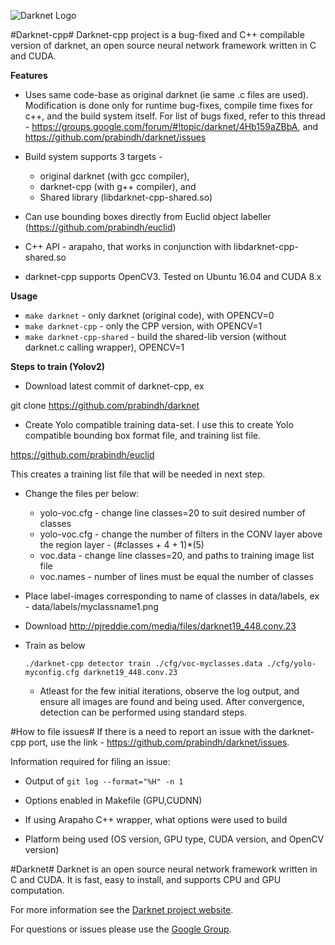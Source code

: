 ![Darknet Logo](http://pjreddie.com/media/files/darknet-black-small.png)

#Darknet-cpp#
Darknet-cpp project is a bug-fixed and C++ compilable version of darknet, an open source neural network framework written in C and CUDA.

**Features**

* Uses same code-base as original darknet (ie same .c files are used). Modification is done only for runtime bug-fixes, compile time fixes for c++, and the build system itself. For list of bugs fixed, refer to this thread - https://groups.google.com/forum/#!topic/darknet/4Hb159aZBbA, and https://github.com/prabindh/darknet/issues

* Build system supports 3 targets - 
  * original darknet (with gcc compiler), 
  * darknet-cpp (with g++ compiler), and 
  * Shared library (libdarknet-cpp-shared.so)

* Can use bounding boxes directly from Euclid object labeller (https://github.com/prabindh/euclid)

* C++ API - arapaho, that works in conjunction with libdarknet-cpp-shared.so

* darknet-cpp supports OpenCV3. Tested on Ubuntu 16.04 and CUDA 8.x

**Usage**

 * `make darknet` - only darknet (original code), with OPENCV=0
 * `make darknet-cpp` - only the CPP version, with OPENCV=1
 * `make darknet-cpp-shared` - build the shared-lib version (without darknet.c calling wrapper), OPENCV=1
 
**Steps to train (Yolov2)**

* Download latest commit of darknet-cpp, ex

git clone https://github.com/prabindh/darknet

* Create Yolo compatible training data-set. I use this to create Yolo compatible bounding box format file, and training list file. 

https://github.com/prabindh/euclid

This creates a training list file that will be needed in next step.

* Change the files per below:

  * yolo-voc.cfg - change line classes=20 to suit desired number of classes
  * yolo-voc.cfg - change the number of filters in the CONV layer above the region layer - (#classes + 4 + 1)*(5)
  * voc.data - change line classes=20, and paths to training image list file
  * voc.names - number of lines must be equal the number of classes

* Place label-images corresponding to name of classes in data/labels, ex - data/labels/myclassname1.png

* Download http://pjreddie.com/media/files/darknet19_448.conv.23

* Train as below

  `./darknet-cpp detector train ./cfg/voc-myclasses.data ./cfg/yolo-myconfig.cfg darknet19_448.conv.23`

  * Atleast for the few initial iterations, observe the log output, and ensure all images are found and being used. After convergence, detection can be performed using standard steps.

#How to file issues#
If there is a need to report an issue with the darknet-cpp port, use the link - https://github.com/prabindh/darknet/issues.

Information required for filing an issue:

  * Output of `git log --format="%H" -n 1`

  * Options enabled in Makefile (GPU,CUDNN)

  * If using Arapaho C++ wrapper, what options were used to build

  * Platform being used (OS version, GPU type, CUDA version, and OpenCV version)

#Darknet#
Darknet is an open source neural network framework written in C and CUDA. It is fast, easy to install, and supports CPU and GPU computation.

For more information see the [Darknet project website](http://pjreddie.com/darknet).

For questions or issues please use the [Google Group](https://groups.google.com/forum/#!forum/darknet).

